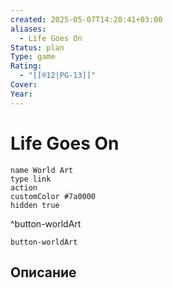 ```yaml
---
created: 2025-05-07T14:20:41+03:00
aliases:
  - Life Goes On
Status: plan
Type: game
Rating:
  - "[[®️12|PG-13]]"
Cover:
Year:
---
```


# Life Goes On




```button
name World Art
type link
action 
customColor #7a0000
hidden true
```
^button-worldArt



`button-worldArt`

## Описание


